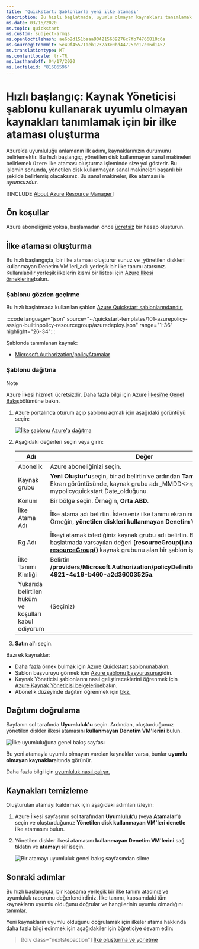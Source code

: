 ```yaml
---
title: 'Quickstart: Şablonlarla yeni ilke ataması'
description: Bu hızlı başlatmada, uyumlu olmayan kaynakları tanımlamak için bir ilke ataması oluşturmak için bir Kaynak Yöneticisi şablonu kullanırsınız.
ms.date: 03/16/2020
ms.topic: quickstart
ms.custom: subject-armqs
ms.openlocfilehash: ae6b2d151baaa904215639276c7fb74766810c6a
ms.sourcegitcommit: 5e49f45571aeb1232a3e0bd44725cc17c06d1452
ms.translationtype: MT
ms.contentlocale: tr-TR
ms.lasthandoff: 04/17/2020
ms.locfileid: "81606596"
---
```

# <a name="quickstart-create-a-policy-assignment-to-identify-non-compliant-resources-by-using-a-resource-manager-template"></a>Hızlı başlangıç: Kaynak Yöneticisi şablonu kullanarak uyumlu olmayan kaynakları tanımlamak için bir ilke ataması oluşturma

Azure’da uyumluluğu anlamanın ilk adımı, kaynaklarınızın durumunu belirlemektir.
Bu hızlı başlangıç, yönetilen disk kullanmayan sanal makineleri belirlemek üzere ilke ataması oluşturma işleminde size yol gösterir. Bu işlemin sonunda, yönetilen disk kullanmayan sanal makineleri başarılı bir şekilde belirlemiş olacaksınız. Bu sanal makineler, ilke ataması ile _uyumsuzdur_.

[!INCLUDE [About Azure Resource Manager](../../../includes/resource-manager-quickstart-introduction.md)]

## <a name="prerequisites"></a>Ön koşullar

Azure aboneliğiniz yoksa, başlamadan önce [ücretsiz](https://azure.microsoft.com/free/) bir hesap oluşturun.

## <a name="create-a-policy-assignment"></a>İlke ataması oluşturma

Bu hızlı başlangıçta, bir ilke ataması oluşturur sunuz ve _yönetilen diskleri kullanmayan Denetim VM'leri_adlı yerleşik bir ilke tanımı atarsınız. Kullanılabilir yerleşik ilkelerin kısmi bir listesi için [Azure İlkesi örneklerine](./samples/index.md)bakın.

### <a name="review-the-template"></a>Şablonu gözden geçirme

Bu hızlı başlatmada kullanılan şablon [Azure Quickstart şablonlarındandır.](https://azure.microsoft.com/resources/templates/101-azurepolicy-assign-builtinpolicy-resourcegroup/)

:::code language="json" source="~/quickstart-templates/101-azurepolicy-assign-builtinpolicy-resourcegroup/azuredeploy.json" range="1-36" highlight="26-34":::

Şablonda tanımlanan kaynak:

- [Microsoft.Authorization/policyAtamalar](/azure/templates/microsoft.authorization/policyassignments)

### <a name="deploy-the-template"></a>Şablonu dağıtma

> [!NOTE]
> Azure İlkesi hizmeti ücretsizdir. Daha fazla bilgi için Azure [İlkesi'ne Genel Bakış](./overview.md)bölümüne bakın.

1. Azure portalında oturum açıp şablonu açmak için aşağıdaki görüntüyü seçin:

   [![İlke şablonu Azure'a dağıtma](../../media/template-deployments/deploy-to-azure.svg)](https://portal.azure.com/#create/Microsoft.Template/uri/https%3A%2F%2Fraw.githubusercontent.com%2FAzure%2Fazure-quickstart-templates%2Fmaster%2F101-azurepolicy-assign-builtinpolicy-resourcegroup%2Fazuredeploy.json)

1. Aşağıdaki değerleri seçin veya girin:

   | Adı | Değer |
   |------|-------|
   | Abonelik | Azure aboneliğinizi seçin. |
   | Kaynak grubu | **Yeni Oluştur'u**seçin, bir ad belirtin ve ardından **Tamam'ı**seçin. Ekran görüntüsünde, kaynak grubu adı _MMDD\<\>rg mypolicyquickstart Date_olduğunu. |
   | Konum | Bir bölge seçin. Örneğin, **Orta ABD**. |
   | İlke Atama Adı | İlke atama adı belirtin. İsterseniz ilke tanımı ekranını kullanabilirsiniz. Örneğin, **yönetilen diskleri kullanmayan Denetim VM'leri.** |
   | Rg Adı | İlkeyi atamak istediğiniz kaynak grubu adı belirtin. Bu hızlı başlatmada varsayılan değeri **[resourceGroup().name]** kullanın. **[resourceGroup()](../../azure-resource-manager/templates/template-functions-resource.md#resourcegroup)** kaynak grubunu alan bir şablon işlevidir. |
   | İlke Tanımı Kimliği | Belirtin **/providers/Microsoft.Authorization/policyDefinitions/0a914e76-4921-4c19-b460-a2d36003525a**. |
   | Yukarıda belirtilen hüküm ve koşulları kabul ediyorum | (Seçiniz) |

1. **Satın al**'ı seçin.

Bazı ek kaynaklar:

- Daha fazla örnek bulmak için [Azure Quickstart şablonuna](https://azure.microsoft.com/resources/templates/?resourceType=Microsoft.Authorization&pageNumber=1&sort=Popular)bakın.
- Şablon başvuruyu görmek için [Azure şablonu başvurusuna](/azure/templates/microsoft.authorization/allversions)gidin.
- Kaynak Yöneticisi şablonlarını nasıl geliştireceklerini öğrenmek için [Azure Kaynak Yöneticisi belgelerine](../../azure-resource-manager/management/overview.md)bakın.
- Abonelik düzeyinde dağıtım öğrenmek için [bkz.](../../azure-resource-manager/templates/deploy-to-subscription.md)

## <a name="validate-the-deployment"></a>Dağıtımı doğrulama

Sayfanın sol tarafında **Uyumluluk'u** seçin. Ardından, oluşturduğunuz yönetilen diskler ilkesi atamasını **kullanmayan Denetim VM'lerini** bulun.

![İlke uyumluluğuna genel bakış sayfası](./media/assign-policy-template/policy-compliance.png)

Bu yeni atamayla uyumlu olmayan varolan kaynaklar varsa, bunlar **uyumlu olmayan kaynaklar**altında görünür.

Daha fazla bilgi için [uyumluluk nasıl çalışır.](./how-to/get-compliance-data.md#how-compliance-works)

## <a name="clean-up-resources"></a>Kaynakları temizleme

Oluşturulan atamayı kaldırmak için aşağıdaki adımları izleyin:

1. Azure İlkesi sayfasının sol tarafından **Uyumluluk**’u (veya **Atamalar**’ı) seçin ve oluşturduğunuz **Yönetilen disk kullanmayan VM'leri denetle** ilke atamasını bulun.

1. Yönetilen diskler ilkesi atamasını **kullanmayan Denetim VM'lerini** sağ tıklatın ve **atamayı sil'i**seçin.

   ![Bir atamayı uyumluluk genel bakış sayfasından silme](./media/assign-policy-template/delete-assignment.png)

## <a name="next-steps"></a>Sonraki adımlar

Bu hızlı başlangıçta, bir kapsama yerleşik bir ilke tanımı atadınız ve uyumluluk raporunu değerlendirdiniz. İlke tanımı, kapsamdaki tüm kaynakların uyumlu olduğunu doğrular ve hangilerinin uyumlu olmadığını tanımlar.

Yeni kaynakların uyumlu olduğunu doğrulamak için ilkeler atama hakkında daha fazla bilgi edinmek için aşağıdakiler için öğreticiye devam edin:

> [!div class="nextstepaction"]
> [İlke oluşturma ve yönetme](./tutorials/create-and-manage.md)